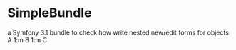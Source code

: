 # SimpleBundle
a Symfony 3.1 bundle to check how write nested new/edit forms for objects A 1:m B 1:m C
